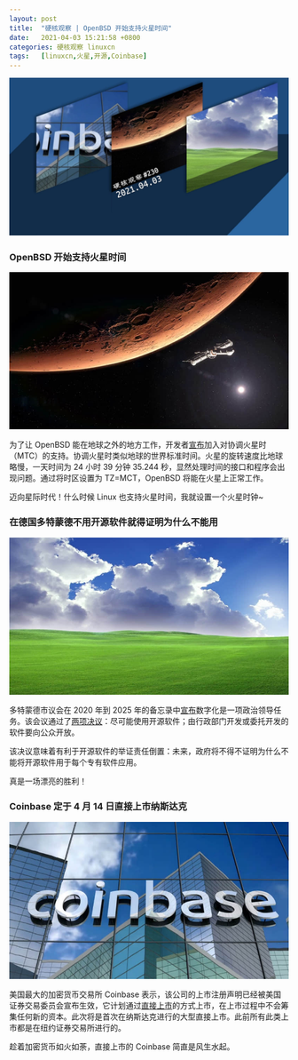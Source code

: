 ```yaml
---
layout: post
title:	"硬核观察 | OpenBSD 开始支持火星时间"
date:	2021-04-03 15:21:58 +0800 
categories:	硬核观察 linuxcn 
tags:	[linuxcn,火星,开源,Coinbase]
---
```



![](/Asserts/Images/album/202104/03/152141b9qttqetuqtgqbet.jpg)


### OpenBSD 开始支持火星时间


![](/Asserts/Images/album/202104/03/152004ljcwwh1ommmgaeom.jpg)


为了让 OpenBSD 能在地球之外的地方工作，开发者[宣布](https://marc.info/?l=openbsd-cvs&m=161730046519995&w=2)加入对协调火星时（MTC）的支持。协调火星时类似地球的世界标准时间。火星的旋转速度比地球略慢，一天时间为 24 小时 39 分钟 35.244 秒，显然处理时间的接口和程序会出现问题。通过将时区设置为 TZ=MCT，OpenBSD 将能在火星上正常工作。


迈向星际时代！什么时候 Linux 也支持火星时间，我就设置一个火星时钟~


### 在德国多特蒙德不用开源软件就得证明为什么不能用


![](/Asserts/Images/album/202104/03/152027rbyhb4jwu7ryhguj.jpg)


多特蒙德市议会在 2020 年到 2025 年的备忘录中[宣布](https://blog.do-foss.de/beitrag/freie-software-ist-von-jetzt-an-standard-in-dortmund/)数字化是一项政治领导任务。该会议通过了[两项决议](https://blog.documentfoundation.org/blog/2021/04/02/free-software-becomes-a-standard-in-dortmund-germany/)：尽可能使用开源软件；由行政部门开发或委托开发的软件要向公众开放。


该决议意味着有利于开源软件的举证责任倒置：未来，政府将不得不证明为什么不能将开源软件用于每个专有软件应用。


真是一场漂亮的胜利！ 


### Coinbase 定于 4 月 14 日直接上市纳斯达克


![](/Asserts/Images/album/202104/03/152058laxmf3n3m3m9bamh.jpg)


美国最大的加密货币交易所 Coinbase 表示，该公司的上市注册声明已经被美国证券交易委员会宣布生效，它计划通过[直接上市](https://www.bloomberg.com/news/articles/2021-04-01/coinbase-is-said-to-plan-its-direct-listing-in-two-weeks)的方式上市，在上市过程中不会筹集任何新的资本。此次将是首次在纳斯达克进行的大型直接上市。此前所有此类上市都是在纽约证券交易所进行的。


趁着加密货币如火如荼，直接上市的 Coinbase 简直是风生水起。
